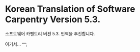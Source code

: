 # Korean Translation of Software Carpentry Version 5.3. 

소프트웨어 카펜트리 버젼 5.3. 번역을 추진합니다.

여기서... ^^;

